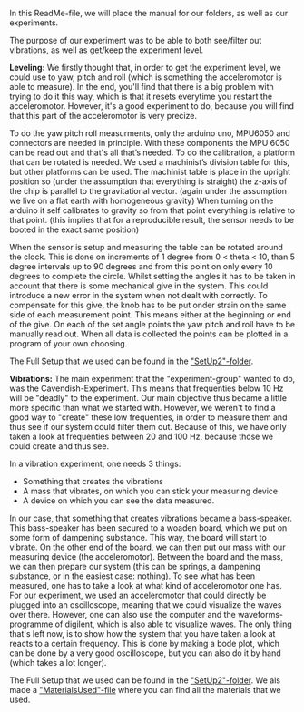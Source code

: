 In this ReadMe-file, we will place the manual for our folders, as well as our experiments. 

The purpose of our experiment was to be able to both see/filter out vibrations, as well as get/keep the experiment level.

**Leveling:**
We firstly thought that, in order to get the experiment level, we could use to yaw, pitch and roll (which is something the acceleromotor is able to measure). In the end, you'll find that there is a big problem with trying to do it this way, which is that it resets everytime you restart the acceleromotor. However, it's a good experiment to do, because you will find that this part of the acceleromotor is very precize. 

To do the yaw pitch roll measurments, only the arduino uno, MPU6050 and connectors are needed in principle. With these components the MPU 6050 can be read out and that's all that’s needed. To do the calibration, a platform that can be rotated is needed. We used a machinist’s division table for this, but other platforms can be used. The machinist table is place in the upright position so (under the assumption that everything is straight) the z-axis of the chip is parallel to the gravitational vector. (again under the assumption we live on a flat earth with homogeneous gravity) When turning on the arduino it self calibrates to gravity so from that point everything is relative to that point. (this implies that for a reproducible result, the sensor needs to be booted in the exact same position)

When the sensor is setup and measuring the table can be rotated around the clock. This is done on increments of 1 degree from 0 < theta  < 10, than 5 degree intervals up to 90 degrees and from this point on only every 10 degrees to complete the circle. Whilst setting the angles it has to be taken in account that there is some mechanical give in the system. This could introduce a new error in the system when not dealt with correctly. To compensate for this give, the knob has to be put onder strain on the same side of each measurement point. This means either at the beginning or end of the give.  On each of the set angle points the yaw pitch and roll have to be manually read out. When all data is collected the points can be plotted in a program of your own choosing.

The Full Setup that we used can be found in the ["SetUp2"-folder](https://git.science.uu.nl/ued2020/experiment-design-2020/-/tree/master/projects/Stabilization_by_Mark_and_Stijn/TestRuns/YawPitchRole/SetUp).


**Vibrations:**
The main experiment that the "experiment-group" wanted to do, was the Cavendish-Experiment. This means that frequenties below 10 Hz will be "deadly" to the experiment. Our main objective thus became a little more specific than what we started with. However, we weren't to find a good way to "create" these low frequenties, in order to measure them and thus see if our system could filter them out. Because of this, we have only taken a look at frequenties between 20 and 100 Hz, because those we could create and thus see. 

In a vibration experiment, one needs 3 things:
- Something that creates the vibrations
- A mass that vibrates, on which you can stick your measuring device
- A device on which you can see the data measured.

In our case, that something that creates vibrations became a bass-speaker. This bass-speaker has been secured to a woaden board, which we put on some form of dampening substance. This way, the board will start to vibrate. On the other end of the board, we can then put our mass with our measuring device (the acceleromotor). Between the board and the mass, we can then prepare our system (this can be springs, a dampening substance, or in the easiest case: nothing). To see what has been measured, one has to take a look at what kind of acceleromotor one has. For our experiment, we used an acceleromotor that could directly be plugged into an oscilloscope, meaning that we could visualize the waves over there. However, one can also use the computer and the waveforms-programme of digilent, which is also able to visualize waves. The only thing that's left now, is to show how the system that you have taken a look at reacts to a certain frequency. This is done by making a bode plot, which can be done by a very good oscilloscope, but you can also do it by hand (which takes a lot longer).

The Full Setup that we used can be found in the ["SetUp2"-folder](https://git.science.uu.nl/ued2020/experiment-design-2020/-/tree/master/projects/Stabilization_by_Mark_and_Stijn/TestRuns/AccelerationTest/SetUp). We als made a ["MaterialsUsed"-file](https://git.science.uu.nl/ued2020/experiment-design-2020/-/blob/master/projects/Stabilization_by_Mark_and_Stijn/TestRuns/MaterialsUsed.md) where you can find all the materials that we used.